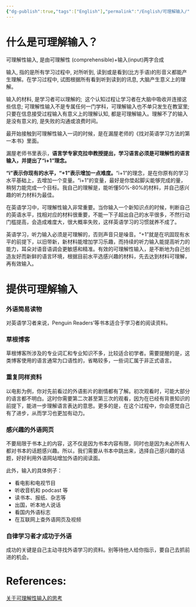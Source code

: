 ```yaml
---
{"dg-publish":true,"tags":["English"],"permalink":"/English/可理解输入/","dgPassFrontmatter":true,"created":"2023-04-24T21:32:51.477+08:00","updated":"2023-04-24T21:50:04.634+08:00"}
---
```



# 什么是可理解输入？

可理解性输入, 是由可理解性 (comprehensible)+输入(input)两字合成

输入, 指的是所有学习过程中, 对所听到, 读到或是看到(比方手语)的形音义都能产生理解。在学习过程中, 试图根据所有看到听到读到的讯息, 大脑产生意义上的理解。

输入的材料, 是学习者可以理解的;  这个认知过程让学习者在大脑中吸收并连接这些信息; 可理解性输入不是专属任何一门学科，可理解输入也不单只发生在教室里; 只要在信息接受过程输入有意义上的理解认知, 都是可理解输入。理解不了的输入是没有意义的, 是失败的沟通或浪费时间。

最开始接触到可理解性输入一词的时候，是在漏屋老师的《找对英语学习方法的第一本书》里面。

漏屋老师书里表示，**语言学专家克拉申教授提出，学习语言必须是可理解性的语言输入，并提出了“i+1”理念。**

**“i”表示你现有的水平，“+1”表示增加一点难度。**“i+1”的理念，是在你原有的学习水平基础上，去增加一个变量。“i+1”的变量，最好是你垫起脚尖能够完成的量，稍努力能完成一个目标。我自己的理解是，能听懂50%-80%的材料，并自己感兴趣的听力材料为最佳。

在英语学习中，可理解性输入非常重要。当你输入一个新知识点的时候，判断自己的英语水平，找相对应的材料很重要，不能一下子超出自己的水平很多，不然行动门槛提高，会造成难度大，很大概率失败，这样英语学习的习惯就养不成了。

英语学习，听力输入必须是可理解的，否则声音只是噪音。“+1”就是在巩固现有水平的前提下，以旧带新，新材料能增加学习乐趣，而持续的听力输入能提高听力的能力，耳朵对语音语调会更敏感和精准。有效的可理解性输入，是不断地为自己创造友好而新鲜的语言环境，根据目前水平选感兴趣的材料，先去达到材料可理解，再有效输入。

# 提供可理解输入

### 外语简易读物

对英语学习者来说，Penguin Readers’等书本适合于学习者的阅读资料。

### 草根博客

草根博客所涉及的专业词汇和专业知识不多，比较适合初学者。需要提醒的是，这类博客使用的语言通常为口语性的，省略较多，一些词汇属于非正式语言。

### 重复同样资料

以电影为例，你对先前看过的外语影片的剧情都有了解。初次观看时，可能大部分的语言都不明白。这时你需要第二次甚至第三次的观看，因为在已经有背景知识的前提下，能进一步理解语言表达的意思。更多的是，在这个过程中，你会感觉自己有了进步，从而学习也更加有动力。

### 感兴趣的外语网页

不要局限于书本上的内容，这不仅是因为书本内容有限，同时也是因为未必所有人都对书本的话题感兴趣。所以，我们需要从书本中跳出来，选择自己感兴趣的话题，好好利用外语网站增加外语的阅读面。

此外，输入的具体例子：
-   看电影和电视节目
-   听收音机和 podcast 等
-   读书本、报纸、杂志等
-   出国，听本地人说话
-   看国内外语标志
-   在互联网上查外语网页及视频

### 自律学习者才成功于外语

成功的关键是自己主动寻找外语学习的资料。别等待他人给你指示，要自己去抓前进的机会。




# References:
[关于可理解性输入的思考](https://book.douban.com/review/7505462/)
